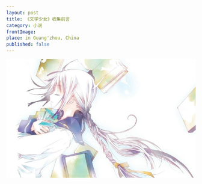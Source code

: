 ```yaml
---
layout: post
title: 《文学少女》收集前言
category: 小说
frontImage: 
place: in Guang'zhou, China
published: false
---
```


<img src="/assets/blog-images/story/book_girl/2015/1/book_girl_front.jpeg">



